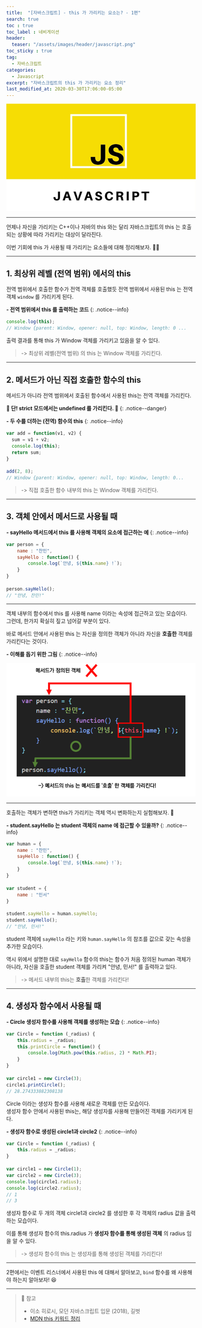 ```yaml
---
title:  "[자바스크립트] - this 가 가리키는 요소는? - 1편"
search: true
toc : true
toc_label : 네비게이션
header:
  teaser: "/assets/images/header/javascript.png"
toc_sticky : true
tag:
  - 자바스크립트
categories:
  - Javascript
excerpt: "자바스크립트의 this 가 가리키는 요소 정리"
last_modified_at: 2020-03-30T17:06:00-05:00
---
```

<img src = "/assets/images/header/javascript.png">

---

언제나 자신을 가리키는 C++이나 자바의 this 와는 달리 자바스크립트의 this 는 호출되는 상황에 따라 가리키는 대상이 달라진다.   

이번 기회에 this 가 사용될 때 가리키는 요소들에 대해 정리해보자. 👩‍🏫

---

## 1. 최상위 레벨 (전역 범위) 에서의 this

전역 범위에서 호출한 함수가 전역 객체를 호출했듯 전역 범위에서 사용된 this 는 전역 객체 `window` 를 가리키게 된다.

**- 전역 범위에서 this 를 출력하는 코드**
{: .notice--info}

```javascript
console.log(this);
// Window {parent: Window, opener: null, top: Window, length: 0 ...
```

출력 결과를 통해 this 가 Window 객체를 가리키고 있음을 알 수 있다.

> -> 최상위 레벨(전역 범위) 의 this 는 Window 객체를 가리킨다.

---

## 2. 메서드가 아닌 직접 호출한 함수의 this   

메서드가 아니라 전역 범위에서 호출된 함수에서 사용된 this는 전역 객체를 가리킨다.

**🚨 단! strict 모드에서는 undefined 를 가리킨다. 🚨**
{: .notice--danger}

**- 두 수를 더하는 (전역) 함수의 this**
{: .notice--info}

```javascript
var add = function(v1, v2) {
  sum = v1 + v2;
  console.log(this);
  return sum;
}

add(2, 8);
// Window {parent: Window, opener: null, top: Window, length: 0...
```
> -> 직접 호출한 함수 내부의 this 는 Window 객체를 가리킨다.

---

## 3. 객체 안에서 메서드로 사용될 때

**- sayHello 메서드에서 this 를 사용해 객체의 요소에 접근하는 예**
{: .notice--info}

```javascript
var person = {
    name : "찬민",
    sayHello : function() {
        console.log(`안녕, ${this.name} !`);
    }
}

person.sayHello();
// "안녕, 찬민!"
```

---

객체 내부의 함수에서 this 를 사용해 name 이라는 속성에 접근하고 있는 모습이다.  
그런데, 한가지 확실히 짚고 넘어갈 부분이 있다.   

바로 메서드 안에서 사용된 this 는 자신을 정의한 객체가 아니라 자신을 **호출한** 객체를 가리킨다는 것이다.

**- 이해를 돕기 위한 그림**
{: .notice--info}

<img src = "/assets/images/2020-03-30-this-정리하기/함수에서_this.PNG">

---

호출하는 객체가 변하면 this가 가리키는 객체 역시 변화하는지 실험해보자. 🧪

**- student.sayHello 는 student 객체의 name 에 접근할 수 있을까?**
{: .notice--info}

```javascript
var human = {
    name : "찬민",
    sayHello : function() {
        console.log(`안녕, ${this.name} !`);
    }
}

var student = {
    name : "민서"
}

student.sayHello = human.sayHello;
student.sayHello();
// "안녕, 민서!"
```

student 객체에 `sayHello` 라는 키와 `human.sayHello` 의 참조를 값으로 갖는 속성을 추가한 모습이다.   

역시 위에서 설명한 대로 `sayHello` 함수의 this는 함수가 처음 정의된 human 객체가 아니라, 자신을 호출한 student 객체를 가리켜 "안녕, 민서!" 를 출력하고 있다.

> -> 메서드 내부의 this는 **호출**한 객체를 가리킨다!

---

## 4. 생성자 함수에서 사용될 때

**- Circle 생성자 함수를 사용해 객체를 생성하는 모습**
{: .notice--info}

```javascript
var Circle = function (_radius) {
    this.radius = _radius;
    this.printCircle = function() {
        console.log(Math.pow(this.radius, 2) * Math.PI);
    }
}

var circle1 = new Circle(3);
circle1.printCircle();
// 28.274333882308138
```

Circle 이라는 생성자 함수를 사용해 새로운 객체를 만든 모습이다.   
생성자 함수 안에서 사용된 this는, 해당 생성자를 사용해 만들어진 객체를 가리키게 된다.

**- 생성자 함수로 생성된 circle1과 circle2**
{: .notice--info}

```javascript
var Circle = function (_radius) {
    this.radius = _radius;
}

var circle1 = new Circle(1);
var circle2 = new Circle(3);
console.log(circle1.radius);
console.log(circle2.radius);
// 1
// 3
```

생성자 함수로 두 개의 객체 circle1과 circle2 를 생성한 후 각 객체의 radius 값을 출력하는 모습이다.   

이를 통해 생성자 함수의 this.radius 가 **생성자 함수를 통해 생성된 객체** 의 radius 임을 알 수 있다.   

> -> 생성자 함수의 this 는 생성자를 통해 생성된 객체를 가리킨다!

---

2편에서는 이벤트 리스너에서 사용된 this 에 대해서 알아보고, `bind` 함수를 왜 사용해야 하는지 알아보자! 😆

---

> 📖 참고
> - 이소 히로시, 모던 자바스크립트 입문 (2018), 길벗
> - [MDN this 키워드 정리](https://developer.mozilla.org/en-US/docs/Web/JavaScript/Reference/Operators/this#The_bind_method)
